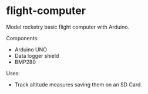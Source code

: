 # flight-computer
Model rocketry basic flight computer with Arduino.

Components:
- Arduino UNO
- Data logger shield
- BMP280

Uses:
- Track altitude measures saving them on an SD Card.

